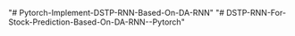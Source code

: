 "# Pytorch-Implement-DSTP-RNN-Based-On-DA-RNN" 
"# DSTP-RNN-For-Stock-Prediction-Based-On-DA-RNN--Pytorch" 
